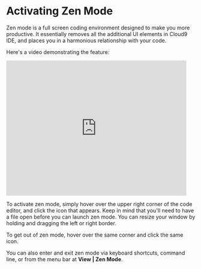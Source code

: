 # Activating Zen Mode

Zen mode is a full screen coding environment designed to make you more productive. It essentially removes all the additional UI elements in Cloud9 IDE, and places you in a harmonious relationship with your code.

Here's a video demonstrating the feature:

<iframe width="480" height="360" src="http://www.youtube.com/embed/lgNW5rEGOmI" frameborder="0" allowfullscreen></iframe>

To activate zen mode, simply hover over the upper right corner of the code editor, and click the icon that appears. Keep in mind that you'll need to have a file open before you can launch zen mode. You can resize your window by holding and dragging the left or right border.

To get out of zen mode, hover over the same corner and click the same icon.

You can also enter and exit zen mode via keyboard shortcuts, command line, or from the menu bar at **View | Zen Mode**.